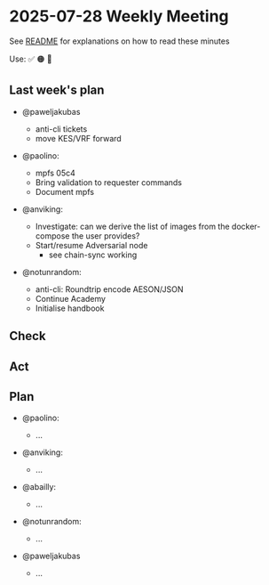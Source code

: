 # 2025-07-28 Weekly Meeting

See [README](README.md) for explanations on how to read these minutes

Use: ✅ 🟠 🔴 

## Last week's plan

* @paweljakubas
  * anti-cli tickets
  * move KES/VRF forward 

* @paolino:
  * mpfs 05c4
  * Bring validation to requester commands
  * Document mpfs 

* @anviking:
  * Investigate: can we derive the list of images from the docker-compose the user provides?
  * Start/resume Adversarial node 
    * see chain-sync working

* @notunrandom:
  * anti-cli: Roundtrip encode AESON/JSON
  * Continue Academy
  * Initialise handbook

## Check

## Act

## Plan

* @paolino:
  * ...

* @anviking:
  * ...

* @abailly:
  * ...

* @notunrandom:
  * ...

* @paweljakubas
  * ...

